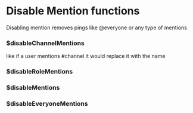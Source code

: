 # Disable Mention functions

Disabling mention removes pings like @everyone or any type of mentions

### $disableChannelMentions

like if a user mentions \#channel it would replace it with the name

### $disableRoleMentions

### $disableMentions

### $disableEveryoneMentions

